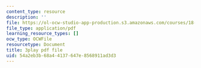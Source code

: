 ```yaml
---
content_type: resource
description: ''
file: https://ol-ocw-studio-app-production.s3.amazonaws.com/courses/18-01sc-single-variable-calculus-fall-2010/54a2eb3b68a44137647e8568911ad3d3_2_7htv5eviM.pdf
file_type: application/pdf
learning_resource_types: []
ocw_type: OCWFile
resourcetype: Document
title: 3play pdf file
uid: 54a2eb3b-68a4-4137-647e-8568911ad3d3
---
```

